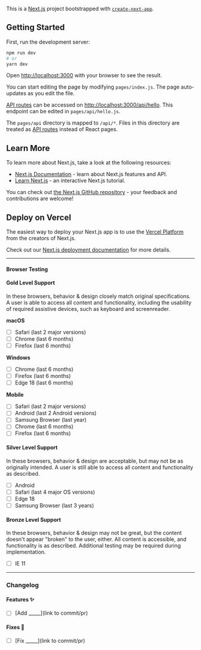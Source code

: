 This is a [Next.js](https://nextjs.org/) project bootstrapped with [`create-next-app`](https://github.com/vercel/next.js/tree/canary/packages/create-next-app).

## Getting Started

First, run the development server:

```bash
npm run dev
# or
yarn dev
```

Open [http://localhost:3000](http://localhost:3000) with your browser to see the result.

You can start editing the page by modifying `pages/index.js`. The page auto-updates as you edit the file.

[API routes](https://nextjs.org/docs/api-routes/introduction) can be accessed on [http://localhost:3000/api/hello](http://localhost:3000/api/hello). This endpoint can be edited in `pages/api/hello.js`.

The `pages/api` directory is mapped to `/api/*`. Files in this directory are treated as [API routes](https://nextjs.org/docs/api-routes/introduction) instead of React pages.

## Learn More

To learn more about Next.js, take a look at the following resources:

- [Next.js Documentation](https://nextjs.org/docs) - learn about Next.js features and API.
- [Learn Next.js](https://nextjs.org/learn) - an interactive Next.js tutorial.

You can check out [the Next.js GitHub repository](https://github.com/vercel/next.js/) - your feedback and contributions are welcome!

## Deploy on Vercel

The easiest way to deploy your Next.js app is to use the [Vercel Platform](https://vercel.com/new?utm_medium=default-template&filter=next.js&utm_source=create-next-app&utm_campaign=create-next-app-readme) from the creators of Next.js.

Check out our [Next.js deployment documentation](https://nextjs.org/docs/deployment) for more details.



---

#### Browser Testing
<!--
The browser list should be tailored to specific engagement and client needs.
Delete if irrelevant to this issue
-->

#### Gold Level Support

In these browsers, behavior & design closely match original specifications. A user is able to access all content and functionality, including the usability of required assistive devices, such as keyboard and screenreader.

**macOS**

* [ ] Safari (last 2 major versions)
* [ ] Chrome (last 6 months)
* [ ] Firefox (last 6 months)

**Windows**

* [ ] Chrome (last 6 months)
* [ ] Firefox (last 6 months)
* [ ] Edge 18 (last 6 months)

**Mobile**

* [ ] Safari (last 2 major versions)
* [ ] Android (last 2 Android versions)
* [ ] Samsung Browser (last year)
* [ ] Chrome (last 6 months)
* [ ] Firefox (last 6 months)

#### Silver Level Support

In these browsers, behavior & design are acceptable, but may not be as originally intended. A user is still able to access all content and functionality as described.

* [ ] Android
* [ ] Safari (last 4 major OS versions)
* [ ] Edge 18
* [ ] Samsung Browser (last 3 years)

#### Bronze Level Support

In these browsers, behavior & design may not be great, but the content doesn't appear "broken" to the user, either. All content is accessible, and functionality is as described. Additional testing may be required during implementation.

* [ ] IE 11

---

### Changelog
<!--
This is a template to provide copy/paste-able changelog notes. Please delete irrelevant sections, fill in blanks with accurate info, and change links to point to relevant commits.
-->

#### Features ✨

* [ ] [Add _____](link to commit/pr)

#### Fixes 🚧

* [ ] [Fix _____](link to commit/pr)

